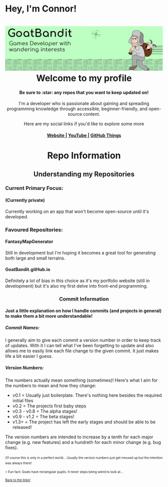 # Hey, I'm Connor!

<h1 align="center">
    <a name="logo">
        <img src = "https://github.com/GoatBandit/GoatBandit/blob/main/Banner.jpg">
    </a>
    <br>
    Welcome to my profile
</h1>
<h4 align="center">Be sure to :star: any repos that you want to keep updated on!</h4>

<p align="center">I'm a developer who is passionate about gaining and spreading programming knowledge through accessible, beginner-friendly, and open-source content.</p>
<p align="center">Here are my social links if you'd like to explore some more</p>
<div align="center"><a name="linkTree"></a>
    <h4>
        <a href ="goatbandit.github.io">
            Website
        </a>
        <span> | </span>
        <a href="https://www.youtube.com/channel/UCEcNhAMBgekiRioySFLnINA">
            YouTube
        </a>
        <span> | </span>
        <!-- <a href="">
            Follow Me
        </a>
        <span> | </span> NOTE: MAKE THIS A PART OF THE PAGE WITH A BUNCH OF BUTTONS WITH SM LOGOS -->
        <!-- <a href="">
            Portfolio
        </a>
        <span> | </span> -->
        <a href="https://github.com/GoatBandit#repoInfo">
            GitHub Things
        </a>
    </h4>
</div>

<h1 align="center"><a name="repoInfo">Repo Information</a></h1>
<h2 align="center">Understanding my Repositories</h2>

<div>
    <h3>Current Primary Focus:</h3>
    <h4>(Currently private)</h4>
    <p>Currently working on an app that won't become open-source until it's developed.</p>
    <h3>Favoured Repositories:</h3>
    <h4>FantasyMapGenerator</h4>
    <p>Still in development but I'm hoping it becomes a great tool for generating both large and small terrains.</p>
    <h4>GoatBandit.gitHub.io</h4>
    <p>Definitely a lot of bias in this choice as it's my portfolio website (still in development) but it's also my first delve into front-end programming.</p>
</div>

<div>
    <h3 align="center">Commit Information</h3>
    <h4>Just a little explanation on how I handle commits (and projects in general) to make them a bit more understandable!</h4>
    <h5>Commit Names:</h5>
    <p>I generally aim to give each commit a version number in order to keep track of updates. With it I can tell what I've been forgetting to update and also allows me to easily link each file change to the given commit. It just makes life a bit easier I guess.</p>
    <h5>Version Numbers:</h5>
    <p>The numbers actually mean something (sometimes)! Here's what I aim for the numbers to mean and how they change:</p>
    <ul>
    <li>v0.1         = Usually just boilerplate. There's nothing here besides the required initial files</li>
    <li>v0.2         = The projects first baby steps</li>
    <li>v0.3 - v0.8  = The alpha stages!</li>
    <li>v0.9 - v1.2  = The beta stages!</li>
    <li>v1.3+        = The project has left the early stages and should be able to be released!</li>
    </ul>
    <p>The version numbers are intended to increase by a tenth for each major change (e.g. new features) and a hundreth for each minor change (e.g. bug fixes).</p>
    <p><font size="1">Of course this is only in a perfect world... Usually the version numbers just get messed up but the intention was always there!</p>
</div>

⚡ Fun fact: Goats have rectangular pupils. It never stops being weird to look at...

<a href="https://github.com/GoatBandit#linkTree">Back to the links!</a>

<!--

Here are some ideas to get you started:

- 🔭 I’m currently working on ...
- 🌱 I’m currently learning ...
- 👯 I’m looking to collaborate on ...
- 🤔 I’m looking for help with ...
- 💬 Ask me about ...
- 📫 How to reach me: ...
- 😄 Pronouns: ...
- ⚡ Fun fact: ...
-->
